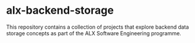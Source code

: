 # alx-backend-storage
This repository contains a collection of projects that explore backend data storage concepts as part of the ALX Software Engineering programme.
